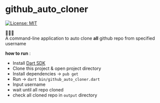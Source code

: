 # github_auto_cloner

[![License: MIT](https://img.shields.io/badge/License-MIT-green.svg)](https://opensource.org/licenses/MIT)

🚀🚀🚀  
A command-line application to auto clone **all** github repo from specified username

**how to run** :  
- Install [Dart SDK](https://dart.dev/get-dart)
- Clone this project & open project directory
- Install dependencies -> `pub get`
- Run -> `dart bin/github_auto_cloner.dart`
- Input username
- wait until all repo cloned
- check all cloned repo in `output` directory